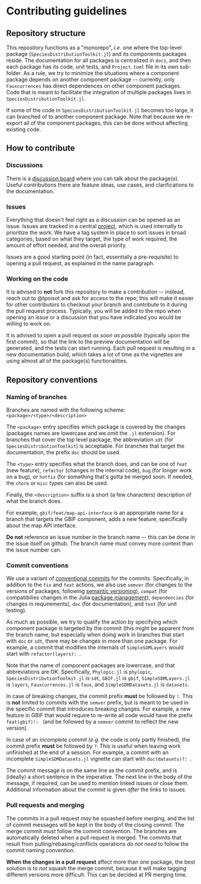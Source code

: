 # Contributing guidelines

## Repository structure

This repository functions as a "monorepo", *i.e.* one where the top-level package
(`SpeciesDistributionToolkit.jl`) and its components packages reside. The documentation for
all packages is centralized in `docs`, and then each package has its code, unit tests, and `Project.toml`
file in its own sub-folder. As a rule, we try to minimize the situations where a component
package depends on another component package -- currently, only `Fauxcurrences` has direct
dependences on other component packages. Code that is meant to facilitate the integration of
multiple packages lives in `SpeciesDistributionToolkit.jl`.

If some of the code in `SpeciesDistributionToolkit.jl` becomes too large, it can branched of
to another component package. Note that because we re-export all of the component packages,
this can be done without affecting existing code.

## How to contribute

### Discussions

There is a [discussion board][discussion] where you can talk about the package(s). Useful
contributions there are feature ideas, use cases, and clarifications to the documentation.

[discussion]: https://github.com/PoisotLab/SpeciesDistributionToolkit.jl/discussions

### Issues

Everything that doesn't feel right as a discussion can be opened as an issue. Issues are
tracked in a central [project][pboard], which is used internally to prioritize the work. We
have a tag system in place to sort issues in broad categories, based on what they target,
the type of work required, the amount of effort needed, and the overall priority.

[pboard]: https://github.com/orgs/PoisotLab/projects/3

Issues are a good starting point (in fact, essentially a pre-requisite) to opening a pull
request, as explained in the name paragraph.

### Working on the code

It is advised to **not** fork this repository to make a contribution -- instead, reach out
to @tpoisot and ask for access to the repo; this will make it easier for other contributors
to checkout your branch and contribute to it during the pull request process. Typically,
you will be added to the repo when opening an issue or a discussion that you have indicated
you would be willing to work on.

It is advised to open a pull request *as soon as possible* (typically upon the first
commit), so that the link to the preview documentation will be generated, and the tests can
start running. Each pull request is resulting in a new documentation build, which takes
a lot of time as the vignettes are using almost all of the package(s) functionalities.

## Repository conventions

### Naming of branches

Branches are named with the following scheme: `<package>/<type>/<description>`

The `<package>` entry specifies which package is covered by the changes (packages names are
 lowercase and we omit the `.jl` extension). For branches that cover the top level package,
the abbreviation `sdt` (for `SpeciesDistributionToolkit`) is acceptable. For branches
that target the documentation, the prefix `doc` should be used.

The `<type>` entry specifies what the branch does, and can be one of `feat` (new feature),
`refactor` (changes in the internal code), `bug` (for longer work on a bug), or `hotfix`
(for something that's gotta be merged soon. If needed, the `chore` or `misc` types can
also be used.

Finally, the `<description>` suffix is a short (a few characters) description of what the
branch does.

For example, `gbif/feat/map-api-interface` is an appropriate name for a branch that targets
the GBIF component, adds a new feature, specifically about the map API interface.

**Do not** reference an issue number in the branch name -- this can be done in the issue
itself on github. The branch name must convey more context than the issue number can.

### Commit conventions

We use a variant of [conventional commits][convcom] for the commits. Specifically, in
addition to the `fix` and `feat` actions, we also use `semver` (for changes to the versions
of packages, following [semantic versioning][semver]), `compat` (for compatibilies
changes in the Julia [package management][pkg]), `dependencies` (for changes in
requirements), `doc` (for documentation), and `test` (for unit testing).

[convcom]: https://www.conventionalcommits.org/en/v1.0.0/#summary
[semver]: https://semver.org/
[pkg]: https://pkgdocs.julialang.org/v1/compatibility/

As much as possible, we try to qualify the action by specifying which component package is
targeted by the commit (this might be apparent from the branch name, but especially when
doing work in branches that start with `doc` or `sdt`, there may be changes in more
than one package. For example, a commit that modifies the internals of `SimpleSDMLayers`
would start with `refactor(layers): `.

Note that the name of component packages are lowercase, and that abbreviations are OK.
Specifically, `Phylopic.jl` is `phylopic`, `SpeciesDistributionToolkit.jl` is `sdt`,
`GBIF.jl` is `gbif`, `SimpleSDMLayers.jl` is `layers`, `Fauxcurrences.jl` is `faux`, and
`SimpleSDMDatasets.jl` is `datasets`.

In case of breaking changes, the commit prefix **must** be followed by `!`. This is **not**
limited to commits with the `semver` prefix, but is meant to be used in the specific commit
that introduces breaking changes. For example, a new feature in GBIF that would require to
re-write all code would have the prefix `feat(gbif)!: ` (and be followed by a `semver` commit
to reflect the new version).

In case of an *incomplete commit* (*e.g.* the code is only partly finished), the commit prefix **must** be followed by `?`. This is useful when leaving work unfinished at the end of a session. For example, a commit with an incomplete `SimpleSDMDatasets.jl` vignette can start with `doc(datasets)?: `.

The commit message is on the same line as the commit prefix, and is (ideally) a short
sentence in the imperative. The next line in the body of the message, if required, can be
used to mention linked issues or close them. Additional information about the commit is
given *after* the links to issues.

### Pull requests and merging

The commits in a pull request *may* be squashed before merging, and the list of commit
messages will be kept in the body of the closing commit. The merge commit *must* follow the
commit convention. The branches are automatically deleted when a pull request is merged. The
commits that result from pulling/rebasing/conflicts operations *do not need* to follow the
commit naming convention.

**When the changes in a pull request** affect more than one package, the best solution is
to *not* squash the merge commit, because it will make tagging different versions more
difficult. This can be decided at PR merging time.
